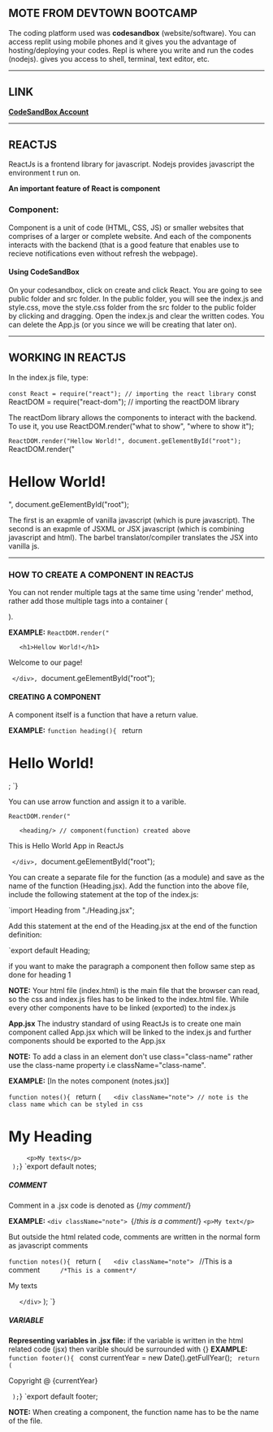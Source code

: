 ## MOTE FROM DEVTOWN BOOTCAMP
The coding platform used was **codesandbox** (website/software). 
You can access replit using mobile phones and it gives you the advantage of hosting/deploying your codes.
Repl is where you write and run the codes (nodejs). gives you access to shell, terminal, text editor, etc.

---

## LINK
**[CodeSandBox Account](https://codesandbox.io/u/judechuks)**

---

## REACTJS
ReactJs is a frontend library for javascript. Nodejs provides javascript the environment t run on.

**An important feature of React is component**
### Component:
Component is a unit of code (HTML, CSS, JS) or smaller websites that comprises of a larger or complete website. And each of the components interacts with the backend (that is a good feature that enables use to recieve notifications even without refresh the webpage).

#### Using CodeSandBox
On your codesandbox, click on create and click React.
You are going to see public folder and src folder.
In the public folder, you will see the index.js and style.css, move the style.css folder from the src folder to the public folder by clicking and dragging.
Open the index.js and clear the written codes.
You can delete the App.js (or you since we will be creating that later on).

---

## WORKING IN REACTJS
In the index.js file, type:

`const React = require("react"); // importing the react library
`const ReactDOM = require("react-dom"); // importing the reactDOM library

The reactDom library allows the components to interact with the backend. To use it, you use
ReactDOM.render("what to show", "where to show it");

`ReactDOM.render("Hellow World!", document.geElementById("root");
`ReactDOM.render("<h1>Hellow World!</h1>", document.geElementById("root");

The first is an exapmle of vanilla javascript (which is pure javascript).
The second is an exapmle of JSXML or JSX javascript (which is combining javascript and html).
The barbel translator/compiler translates the JSX into vanilla js.

---

### HOW TO CREATE A COMPONENT IN REACTJS
You can not render multiple tags at the same time using 'render' method, rather add those multiple tags into a container (<div>).

**EXAMPLE:**
`ReactDOM.render("
`  <div>
`    <h1>Hellow World!</h1>
`    <p>Welcome to our page!</p>
`  </div>, 
`document.geElementById("root");

#### CREATING A COMPONENT
A component itself is a function that have a return value.

**EXAMPLE:**
`function heading(){
`  return <h1>Hello World!</h1>;
`}

You can use arrow function and assign it to a varible.

`ReactDOM.render("
`  <div>
`    <heading/> // component(function) created above
`    <p>This is Hello World App in ReactJs</p>
`  </div>, 
`document.geElementById("root");

You can create a separate file for the function (as a module) and save as the name of the function (Heading.jsx).
Add the function into the above file, include the following statement at the top of the index.js:

`import Heading from "./Heading.jsx";

Add this statement at the end of the Heading.jsx at the end of the function definition:

`export default Heading;

if you want to make the paragraph a component then follow same step as done for heading 1

**NOTE:**
Your html file (index.html) is the main file that the browser can read, so the css and index.js files has to be linked to the index.html file. While every other components have to be linked (exported) to the index.js

**App.jsx**
The industry standard of using ReactJs is to create one main component called App.jsx which will be linked to the index.js and further components should be exported to the App.jsx

**NOTE:**
To add a class in an element don't use class="class-name" rather use the class-name property i.e className="class-name".

**EXAMPLE:** [In the notes component (notes.jsx)]

`function notes(){
`  return (
`    <div className="note"> // note is the class name which can be styled in css
`      <h1>My Heading</h1>
`      <p>My texts</p>
`    </div>
`  );
`}
`export default notes;

##### COMMENT
Comment in a .jsx code is denoted as {/*my comment*/}

**EXAMPLE:**
`<div className="note">
`{/*this is a comment*/}
`<p>My text</p>
`</div>

But outside the html related code, comments are written in the normal form as javascript comments

`function notes(){
`  return (
`    <div className="note"> 
`      //This is a comment
`      /*This is a comment*/
`      <p>My texts</p>
`    </div>
`  );
`}

##### VARIABLE
**Representing variables in .jsx file:** if the variable is written in the html related code (jsx) then varible should be surrounded with {}
**EXAMPLE:**
`function footer(){
`  const currentYear = new Date().getFullYear();
`  return (
`    <p>Copyright @ {currentYear}</p>
`  );
`}
`export default footer;

**NOTE:**
When creating a component, the function name has to be the name of the file.